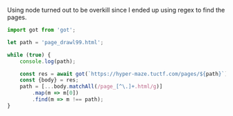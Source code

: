 Using node turned out to be overkill since I ended up using regex to find the pages.

```js
import got from 'got';

let path = 'page_drawl99.html';

while (true) {
	console.log(path);

	const res = await got(`https://hyper-maze.tuctf.com/pages/${path}`);
	const {body} = res;
	path = [...body.matchAll(/page_[^\.]+.html/g)]
		.map(m => m[0])
		.find(m => m !== path);
}
```
